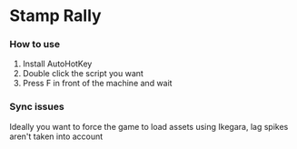# Stamp Rally

### How to use
1. Install AutoHotKey
2. Double click the script you want
3. Press F in front of the machine and wait

### Sync issues
Ideally you want to force the game to load assets using Ikegara, lag spikes aren't taken into account
